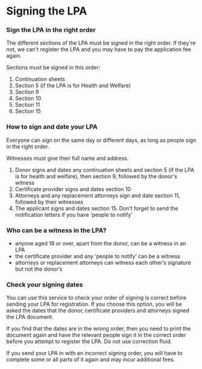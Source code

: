# Signing the LPA

### Sign the LPA in the right order

The different sections of the LPA must be signed in the right order. If they're not, we can't register the LPA and you may have to pay the application fee again.

Sections must be signed in this order:

1. Continuation sheets
2. Section 5 (if the LPA is for Health and Welfare)
3. Section 9
4. Section 10
5. Section 11
6. Section 15

### How to sign and date your LPA

Everyone can sign on the same day or different days, as long as people sign in the right order.

Witnesses must give their full name and address.

1. Donor signs and dates any continuation sheets and section 5 (if the LPA is for health and welfare), then section 9, followed by the donor's witness
2. Certificate provider signs and dates section 10
3. Attorneys and any replacement attorneys sign and date section 11, followed by their witnesses
4. The applicant signs and dates section 15. Don’t forget to send the notification letters if you have ‘people to notify’

### Who can be a witness in the LPA?

* anyone aged 18 or over, apart from the donor, can be a witness in an LPA
* the certificate provider and any ‘people to notify’ can be a witness
* attorneys or replacement attorneys can witness each other’s signature but not the donor’s

### Check your signing dates
You can use this service to check your order of signing is correct before sending your LPA for registration. If you choose this option, you will be asked the dates that the donor, certificate providers and attorneys signed the LPA document.

If you find that the dates are in the wrong order, then you need to print the document again and have the relevant people sign it in the correct order before you attempt to register the LPA. Do not use correction fluid.

If you send your LPA in with an incorrect signing order, you will have to complete some or all parts of it again and may incur additional fees.
